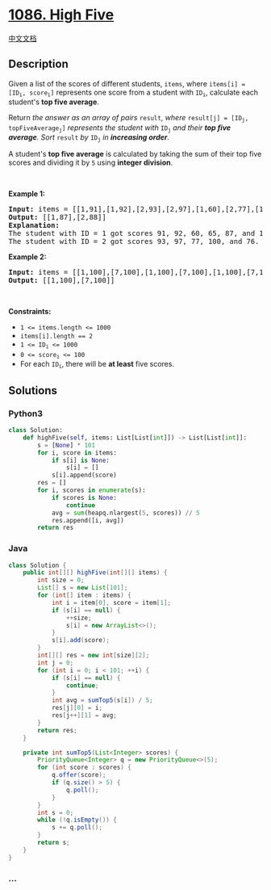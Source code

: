 # [1086. High Five](https://leetcode.com/problems/high-five)

[中文文档](/solution/1000-1099/1086.High%20Five/README.md)

## Description

<p>Given a list of the scores of different students, <code>items</code>, where <code>items[i] = [ID<sub>i</sub>, score<sub>i</sub>]</code> represents one score from a student with <code>ID<sub>i</sub></code>, calculate each student&#39;s <strong>top five average</strong>.</p>

<p>Return <em>the answer as an array of pairs </em><code>result</code><em>, where </em><code>result[j] = [ID<sub>j</sub>, topFiveAverage<sub>j</sub>]</code><em> represents the student with </em><code>ID<sub>j</sub></code><em> and their <strong>top five average</strong>. Sort </em><code>result</code><em> by </em><code>ID<sub>j</sub></code><em> in <strong>increasing order</strong>.</em></p>

<p>A student&#39;s <strong>top five average</strong> is calculated by taking the sum of their top five scores and dividing it by <code>5</code> using <strong>integer division</strong>.</p>

<p>&nbsp;</p>
<p><strong>Example 1:</strong></p>

<pre>
<strong>Input:</strong> items = [[1,91],[1,92],[2,93],[2,97],[1,60],[2,77],[1,65],[1,87],[1,100],[2,100],[2,76]]
<strong>Output:</strong> [[1,87],[2,88]]
<strong>Explanation: </strong>
The student with ID = 1 got scores 91, 92, 60, 65, 87, and 100. Their top five average is (100 + 92 + 91 + 87 + 65) / 5 = 87.
The student with ID = 2 got scores 93, 97, 77, 100, and 76. Their top five average is (100 + 97 + 93 + 77 + 76) / 5 = 88.6, but with integer division their average converts to 88.
</pre>

<p><strong>Example 2:</strong></p>

<pre>
<strong>Input:</strong> items = [[1,100],[7,100],[1,100],[7,100],[1,100],[7,100],[1,100],[7,100],[1,100],[7,100]]
<strong>Output:</strong> [[1,100],[7,100]]
</pre>

<p>&nbsp;</p>
<p><strong>Constraints:</strong></p>

<ul>
	<li><code>1 &lt;= items.length &lt;= 1000</code></li>
	<li><code>items[i].length == 2</code></li>
	<li><code>1 &lt;= ID<sub>i</sub> &lt;= 1000</code></li>
	<li><code>0 &lt;= score<sub>i</sub> &lt;= 100</code></li>
	<li>For each <code>ID<sub>i</sub></code>, there will be <strong>at least</strong> five scores.</li>
</ul>

## Solutions

<!-- tabs:start -->

### **Python3**

```python
class Solution:
    def highFive(self, items: List[List[int]]) -> List[List[int]]:
        s = [None] * 101
        for i, score in items:
            if s[i] is None:
                s[i] = []
            s[i].append(score)
        res = []
        for i, scores in enumerate(s):
            if scores is None:
                continue
            avg = sum(heapq.nlargest(5, scores)) // 5
            res.append([i, avg])
        return res
```

### **Java**

```java
class Solution {
    public int[][] highFive(int[][] items) {
        int size = 0;
        List[] s = new List[101];
        for (int[] item : items) {
            int i = item[0], score = item[1];
            if (s[i] == null) {
                ++size;
                s[i] = new ArrayList<>();
            }
            s[i].add(score);
        }
        int[][] res = new int[size][2];
        int j = 0;
        for (int i = 0; i < 101; ++i) {
            if (s[i] == null) {
                continue;
            }
            int avg = sumTop5(s[i]) / 5;
            res[j][0] = i;
            res[j++][1] = avg;
        }
        return res;
    }

    private int sumTop5(List<Integer> scores) {
        PriorityQueue<Integer> q = new PriorityQueue<>(5);
        for (int score : scores) {
            q.offer(score);
            if (q.size() > 5) {
                q.poll();
            }
        }
        int s = 0;
        while (!q.isEmpty()) {
            s += q.poll();
        }
        return s;
    }
}
```

### **...**

```

```

<!-- tabs:end -->
